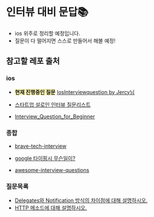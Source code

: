 # 인터뷰 대비 문답📚
- ios 위주로 정리할 예정입니다.
- 질문이 다 떨어지면 스스로 만들어서 해볼 예정!
## 참고할 레포 출처
### ios
- **<span style = 'background-color: #fff5b1'>현재 진행중인 질문</span>** [IosInterviewquestion by Jercy님](https://github.com/JeaSungLEE/iOSInterviewquestions) 

- [스타트업 설로인 인터뷰 질문리스트](https://github.com/sirloin-dev/meatplatform/blob/master/job-description/interview-questions.adoc#interview-questions-iOS)  

- [Interview_Question_for_Beginner](https://github.com/JaeYeopHan/Interview_Question_for_Beginner/tree/master/iOS) 

### 종합
- [brave-tech-interview](https://github.com/brave-people/brave-tech-interview)

- [google 타이핑시 무슨일이?](https://github.com/alex/what-happens-when)

- [awesome-interview-questions](https://github.com/DopplerHQ/awesome-interview-questions)

### 질문목록

- [Delegates와 Notification 방식의 차이점에 대해 설명하시오.](https://github.com/AKAPUCH/github-is-god/issues/1)
- [HTTP 메소드에 대해 설명하시오.](https://github.com/AKAPUCH/github-is-god/issues/2)

